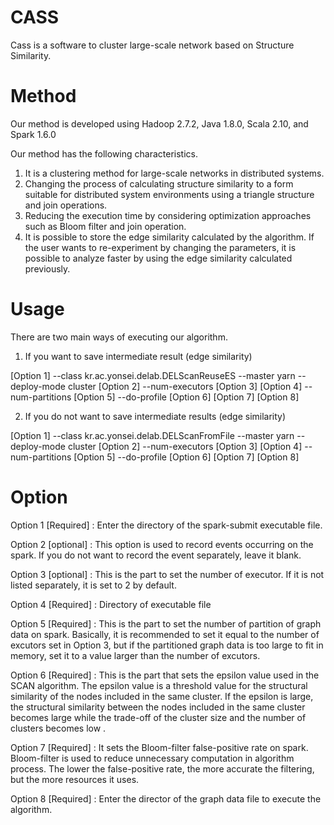 # CASS
Cass is a software to cluster large-scale network based on Structure Similarity. 

# Method
Our method is developed using Hadoop 2.7.2, Java 1.8.0, Scala 2.10, and Spark 1.6.0

Our method has the following characteristics.
1)	It is a clustering method for large-scale networks in distributed systems.
2)	Changing the process of calculating structure similarity to a form suitable for distributed system environments using a triangle structure and join operations.
3)	Reducing the execution time by considering optimization approaches such as Bloom filter and join operation.
4)  It is possible to store the edge similarity calculated by the algorithm. If the user wants to re-experiment by changing the parameters, it is possible to analyze faster by using the edge similarity calculated previously.

# Usage
There are two main ways of executing our algorithm.

1) If you want to save intermediate result (edge similarity)

[Option 1] --class kr.ac.yonsei.delab.DELScanReuseES --master yarn --deploy-mode cluster [Option 2] --num-executors [Option 3] [Option 4] --num-partitions [Option 5] --do-profile [Option 6] [Option 7] [Option 8]

2) If you do not want to save intermediate results (edge similarity)

[Option 1] --class kr.ac.yonsei.delab.DELScanFromFile --master yarn --deploy-mode cluster [Option 2] --num-executors [Option 3] [Option 4] --num-partitions [Option 5] --do-profile [Option 6] [Option 7] [Option 8]

# Option
Option 1 [Required] : Enter the directory of the spark-submit executable file.

Option 2 [optional] : This option is used to record events occurring on the spark. If you do not want to record the event separately, leave it blank.

Option 3 [optional] : This is the part to set the number of executor. If it is not listed separately, it is set to 2 by default.

Option 4 [Required] : Directory of executable file

Option 5 [Required] : This is the part to set the number of partition of graph data on spark. Basically, it is recommended to set it equal to the number of excutors set in Option 3, but if the partitioned graph data is too large to fit in memory, set it to a value larger than the number of excutors.

Option 6 [Required] : This is the part that sets the epsilon value used in the SCAN algorithm. The epsilon value is a threshold value for the structural similarity of the nodes included in the same cluster. If the epsilon is large, the structural similarity between the nodes included in the same cluster becomes large while the trade-off of the cluster size and the number of clusters becomes low .

Option 7 [Required] : It sets the Bloom-filter false-positive rate on spark. Bloom-filter is used to reduce unnecessary computation in algorithm process. The lower the false-positive rate, the more accurate the filtering, but the more resources it uses.

Option 8 [Required] : Enter the director of the graph data file to execute the algorithm.
